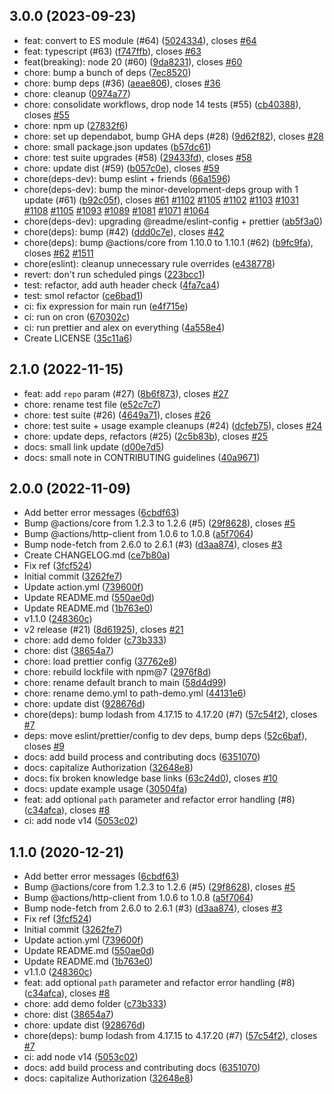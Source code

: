 ## 3.0.0 (2023-09-23)

* feat: convert to ES module (#64) ([5024334](https://github.com/kanadgupta/glitch-sync/commit/5024334)), closes [#64](https://github.com/kanadgupta/glitch-sync/issues/64)
* feat: typescript (#63) ([f747ffb](https://github.com/kanadgupta/glitch-sync/commit/f747ffb)), closes [#63](https://github.com/kanadgupta/glitch-sync/issues/63)
* feat(breaking): node 20 (#60) ([9da8231](https://github.com/kanadgupta/glitch-sync/commit/9da8231)), closes [#60](https://github.com/kanadgupta/glitch-sync/issues/60)
* chore: bump a bunch of deps ([7ec8520](https://github.com/kanadgupta/glitch-sync/commit/7ec8520))
* chore: bump deps (#36) ([aeae806](https://github.com/kanadgupta/glitch-sync/commit/aeae806)), closes [#36](https://github.com/kanadgupta/glitch-sync/issues/36)
* chore: cleanup ([0974a77](https://github.com/kanadgupta/glitch-sync/commit/0974a77))
* chore: consolidate workflows, drop node 14 tests (#55) ([cb40388](https://github.com/kanadgupta/glitch-sync/commit/cb40388)), closes [#55](https://github.com/kanadgupta/glitch-sync/issues/55)
* chore: npm up ([27832f6](https://github.com/kanadgupta/glitch-sync/commit/27832f6))
* chore: set up dependabot, bump GHA deps (#28) ([9d62f82](https://github.com/kanadgupta/glitch-sync/commit/9d62f82)), closes [#28](https://github.com/kanadgupta/glitch-sync/issues/28)
* chore: small package.json updates ([b57dc61](https://github.com/kanadgupta/glitch-sync/commit/b57dc61))
* chore: test suite upgrades (#58) ([29433fd](https://github.com/kanadgupta/glitch-sync/commit/29433fd)), closes [#58](https://github.com/kanadgupta/glitch-sync/issues/58)
* chore: update dist (#59) ([b057c0e](https://github.com/kanadgupta/glitch-sync/commit/b057c0e)), closes [#59](https://github.com/kanadgupta/glitch-sync/issues/59)
* chore(deps-dev): bump eslint + friends ([66a1596](https://github.com/kanadgupta/glitch-sync/commit/66a1596))
* chore(deps-dev): bump the minor-development-deps group with 1 update (#61) ([b92c05f](https://github.com/kanadgupta/glitch-sync/commit/b92c05f)), closes [#61](https://github.com/kanadgupta/glitch-sync/issues/61) [#1102](https://github.com/kanadgupta/glitch-sync/issues/1102) [#1105](https://github.com/kanadgupta/glitch-sync/issues/1105) [#1102](https://github.com/kanadgupta/glitch-sync/issues/1102) [#1103](https://github.com/kanadgupta/glitch-sync/issues/1103) [#1031](https://github.com/kanadgupta/glitch-sync/issues/1031) [#1108](https://github.com/kanadgupta/glitch-sync/issues/1108) [#1105](https://github.com/kanadgupta/glitch-sync/issues/1105) [#1093](https://github.com/kanadgupta/glitch-sync/issues/1093) [#1089](https://github.com/kanadgupta/glitch-sync/issues/1089) [#1081](https://github.com/kanadgupta/glitch-sync/issues/1081) [#1071](https://github.com/kanadgupta/glitch-sync/issues/1071) [#1064](https://github.com/kanadgupta/glitch-sync/issues/1064)
* chore(deps-dev): upgrading @readme/eslint-config + prettier ([ab5f3a0](https://github.com/kanadgupta/glitch-sync/commit/ab5f3a0))
* chore(deps): bump (#42) ([ddd0c7e](https://github.com/kanadgupta/glitch-sync/commit/ddd0c7e)), closes [#42](https://github.com/kanadgupta/glitch-sync/issues/42)
* chore(deps): bump @actions/core from 1.10.0 to 1.10.1 (#62) ([b9fc9fa](https://github.com/kanadgupta/glitch-sync/commit/b9fc9fa)), closes [#62](https://github.com/kanadgupta/glitch-sync/issues/62) [#1511](https://github.com/kanadgupta/glitch-sync/issues/1511)
* chore(eslint): cleanup unnecessary rule overrides ([e438778](https://github.com/kanadgupta/glitch-sync/commit/e438778))
* revert: don't run scheduled pings ([223bcc1](https://github.com/kanadgupta/glitch-sync/commit/223bcc1))
* test: refactor, add auth header check ([4fa7ca4](https://github.com/kanadgupta/glitch-sync/commit/4fa7ca4))
* test: smol refactor ([ce6bad1](https://github.com/kanadgupta/glitch-sync/commit/ce6bad1))
* ci: fix expression for main run ([e4f715e](https://github.com/kanadgupta/glitch-sync/commit/e4f715e))
* ci: run on cron ([670302c](https://github.com/kanadgupta/glitch-sync/commit/670302c))
* ci: run prettier and alex on everything ([4a558e4](https://github.com/kanadgupta/glitch-sync/commit/4a558e4))
* Create LICENSE ([35c11a6](https://github.com/kanadgupta/glitch-sync/commit/35c11a6))



## 2.1.0 (2022-11-15)

* feat: add `repo` param (#27) ([8b6f873](https://github.com/kanadgupta/glitch-sync/commit/8b6f873)), closes [#27](https://github.com/kanadgupta/glitch-sync/issues/27)
* chore: rename test file ([e52c7c7](https://github.com/kanadgupta/glitch-sync/commit/e52c7c7))
* chore: test suite (#26) ([4649a71](https://github.com/kanadgupta/glitch-sync/commit/4649a71)), closes [#26](https://github.com/kanadgupta/glitch-sync/issues/26)
* chore: test suite + usage example cleanups (#24) ([dcfeb75](https://github.com/kanadgupta/glitch-sync/commit/dcfeb75)), closes [#24](https://github.com/kanadgupta/glitch-sync/issues/24)
* chore: update deps, refactors (#25) ([2c5b83b](https://github.com/kanadgupta/glitch-sync/commit/2c5b83b)), closes [#25](https://github.com/kanadgupta/glitch-sync/issues/25)
* docs: small link update ([d00e7d5](https://github.com/kanadgupta/glitch-sync/commit/d00e7d5))
* docs: small note in CONTRIBUTING guidelines ([40a9671](https://github.com/kanadgupta/glitch-sync/commit/40a9671))



## 2.0.0 (2022-11-09)

* Add better error messages ([6cbdf63](https://github.com/kanadgupta/glitch-sync/commit/6cbdf63))
* Bump @actions/core from 1.2.3 to 1.2.6 (#5) ([29f8628](https://github.com/kanadgupta/glitch-sync/commit/29f8628)), closes [#5](https://github.com/kanadgupta/glitch-sync/issues/5)
* Bump @actions/http-client from 1.0.6 to 1.0.8 ([a5f7064](https://github.com/kanadgupta/glitch-sync/commit/a5f7064))
* Bump node-fetch from 2.6.0 to 2.6.1 (#3) ([d3aa874](https://github.com/kanadgupta/glitch-sync/commit/d3aa874)), closes [#3](https://github.com/kanadgupta/glitch-sync/issues/3)
* Create CHANGELOG.md ([ce7b80a](https://github.com/kanadgupta/glitch-sync/commit/ce7b80a))
* Fix ref ([3fcf524](https://github.com/kanadgupta/glitch-sync/commit/3fcf524))
* Initial commit ([3262fe7](https://github.com/kanadgupta/glitch-sync/commit/3262fe7))
* Update action.yml ([739600f](https://github.com/kanadgupta/glitch-sync/commit/739600f))
* Update README.md ([550ae0d](https://github.com/kanadgupta/glitch-sync/commit/550ae0d))
* Update README.md ([1b763e0](https://github.com/kanadgupta/glitch-sync/commit/1b763e0))
* v1.1.0 ([248360c](https://github.com/kanadgupta/glitch-sync/commit/248360c))
* v2 release (#21) ([8d61925](https://github.com/kanadgupta/glitch-sync/commit/8d61925)), closes [#21](https://github.com/kanadgupta/glitch-sync/issues/21)
* chore: add demo folder ([c73b333](https://github.com/kanadgupta/glitch-sync/commit/c73b333))
* chore: dist ([38654a7](https://github.com/kanadgupta/glitch-sync/commit/38654a7))
* chore: load prettier config ([37762e8](https://github.com/kanadgupta/glitch-sync/commit/37762e8))
* chore: rebuild lockfile with npm@7 ([2976f8d](https://github.com/kanadgupta/glitch-sync/commit/2976f8d))
* chore: rename default branch to main ([58d4d99](https://github.com/kanadgupta/glitch-sync/commit/58d4d99))
* chore: rename demo.yml to path-demo.yml ([44131e6](https://github.com/kanadgupta/glitch-sync/commit/44131e6))
* chore: update dist ([928676d](https://github.com/kanadgupta/glitch-sync/commit/928676d))
* chore(deps): bump lodash from 4.17.15 to 4.17.20 (#7) ([57c54f2](https://github.com/kanadgupta/glitch-sync/commit/57c54f2)), closes [#7](https://github.com/kanadgupta/glitch-sync/issues/7)
* deps: move eslint/prettier/config to dev deps, bump deps ([52c6baf](https://github.com/kanadgupta/glitch-sync/commit/52c6baf)), closes [#9](https://github.com/kanadgupta/glitch-sync/issues/9)
* docs: add build process and contributing docs ([6351070](https://github.com/kanadgupta/glitch-sync/commit/6351070))
* docs: capitalize Authorization ([32648e8](https://github.com/kanadgupta/glitch-sync/commit/32648e8))
* docs: fix broken knowledge base links ([63c24d0](https://github.com/kanadgupta/glitch-sync/commit/63c24d0)), closes [#10](https://github.com/kanadgupta/glitch-sync/issues/10)
* docs: update example usage ([30504fa](https://github.com/kanadgupta/glitch-sync/commit/30504fa))
* feat: add optional `path` parameter and refactor error handling (#8) ([c34afca](https://github.com/kanadgupta/glitch-sync/commit/c34afca)), closes [#8](https://github.com/kanadgupta/glitch-sync/issues/8)
* ci: add node v14 ([5053c02](https://github.com/kanadgupta/glitch-sync/commit/5053c02))



## 1.1.0 (2020-12-21)

* Add better error messages ([6cbdf63](https://github.com/kanadgupta/glitch-sync/commit/6cbdf63))
* Bump @actions/core from 1.2.3 to 1.2.6 (#5) ([29f8628](https://github.com/kanadgupta/glitch-sync/commit/29f8628)), closes [#5](https://github.com/kanadgupta/glitch-sync/issues/5)
* Bump @actions/http-client from 1.0.6 to 1.0.8 ([a5f7064](https://github.com/kanadgupta/glitch-sync/commit/a5f7064))
* Bump node-fetch from 2.6.0 to 2.6.1 (#3) ([d3aa874](https://github.com/kanadgupta/glitch-sync/commit/d3aa874)), closes [#3](https://github.com/kanadgupta/glitch-sync/issues/3)
* Fix ref ([3fcf524](https://github.com/kanadgupta/glitch-sync/commit/3fcf524))
* Initial commit ([3262fe7](https://github.com/kanadgupta/glitch-sync/commit/3262fe7))
* Update action.yml ([739600f](https://github.com/kanadgupta/glitch-sync/commit/739600f))
* Update README.md ([550ae0d](https://github.com/kanadgupta/glitch-sync/commit/550ae0d))
* Update README.md ([1b763e0](https://github.com/kanadgupta/glitch-sync/commit/1b763e0))
* v1.1.0 ([248360c](https://github.com/kanadgupta/glitch-sync/commit/248360c))
* feat: add optional `path` parameter and refactor error handling (#8) ([c34afca](https://github.com/kanadgupta/glitch-sync/commit/c34afca)), closes [#8](https://github.com/kanadgupta/glitch-sync/issues/8)
* chore: add demo folder ([c73b333](https://github.com/kanadgupta/glitch-sync/commit/c73b333))
* chore: dist ([38654a7](https://github.com/kanadgupta/glitch-sync/commit/38654a7))
* chore: update dist ([928676d](https://github.com/kanadgupta/glitch-sync/commit/928676d))
* chore(deps): bump lodash from 4.17.15 to 4.17.20 (#7) ([57c54f2](https://github.com/kanadgupta/glitch-sync/commit/57c54f2)), closes [#7](https://github.com/kanadgupta/glitch-sync/issues/7)
* ci: add node v14 ([5053c02](https://github.com/kanadgupta/glitch-sync/commit/5053c02))
* docs: add build process and contributing docs ([6351070](https://github.com/kanadgupta/glitch-sync/commit/6351070))
* docs: capitalize Authorization ([32648e8](https://github.com/kanadgupta/glitch-sync/commit/32648e8))
